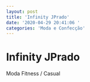 ```yaml
---
layout: post
title: 'Infinity JPrado'
date: '2020-04-29 20:41:06 '
categories: 'Moda e Confecção'
---
```


# Infinity JPrado

Moda Fitness / Casual
